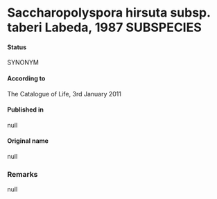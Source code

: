 # Saccharopolyspora hirsuta subsp. taberi Labeda, 1987 SUBSPECIES

#### Status
SYNONYM

#### According to
The Catalogue of Life, 3rd January 2011

#### Published in
null

#### Original name
null

### Remarks
null